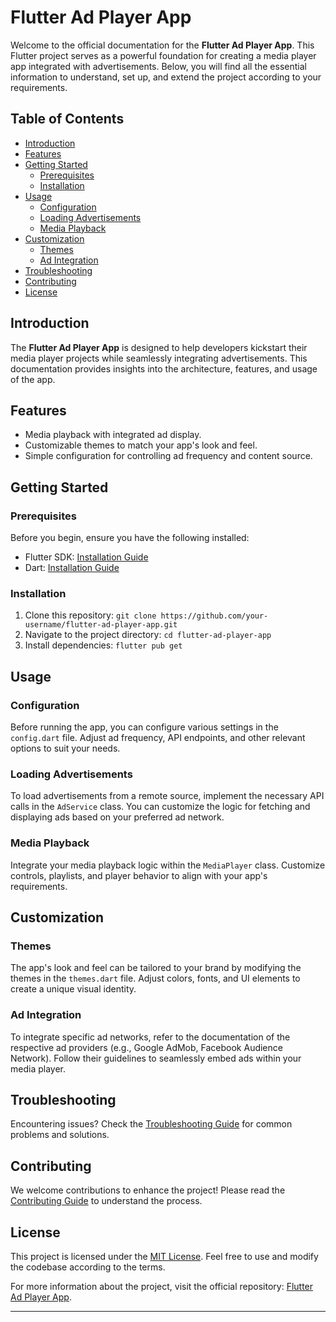 # Flutter Ad Player App

Welcome to the official documentation for the **Flutter Ad Player App**. This Flutter project serves as a powerful foundation for creating a media player app integrated with advertisements. Below, you will find all the essential information to understand, set up, and extend the project according to your requirements.

## Table of Contents

- [Introduction](#introduction)
- [Features](#features)
- [Getting Started](#getting-started)
  - [Prerequisites](#prerequisites)
  - [Installation](#installation)
- [Usage](#usage)
  - [Configuration](#configuration)
  - [Loading Advertisements](#loading-advertisements)
  - [Media Playback](#media-playback)
- [Customization](#customization)
  - [Themes](#themes)
  - [Ad Integration](#ad-integration)
- [Troubleshooting](#troubleshooting)
- [Contributing](#contributing)
- [License](#license)

## Introduction

The **Flutter Ad Player App** is designed to help developers kickstart their media player projects while seamlessly integrating advertisements. This documentation provides insights into the architecture, features, and usage of the app.

## Features

- Media playback with integrated ad display.
- Customizable themes to match your app's look and feel.
- Simple configuration for controlling ad frequency and content source.

## Getting Started

### Prerequisites

Before you begin, ensure you have the following installed:

- Flutter SDK: [Installation Guide](https://flutter.dev/docs/get-started/install)
- Dart: [Installation Guide](https://dart.dev/get-dart)

### Installation

1. Clone this repository: `git clone https://github.com/your-username/flutter-ad-player-app.git`
2. Navigate to the project directory: `cd flutter-ad-player-app`
3. Install dependencies: `flutter pub get`

## Usage

### Configuration

Before running the app, you can configure various settings in the `config.dart` file. Adjust ad frequency, API endpoints, and other relevant options to suit your needs.

### Loading Advertisements

To load advertisements from a remote source, implement the necessary API calls in the `AdService` class. You can customize the logic for fetching and displaying ads based on your preferred ad network.

### Media Playback

Integrate your media playback logic within the `MediaPlayer` class. Customize controls, playlists, and player behavior to align with your app's requirements.

## Customization

### Themes

The app's look and feel can be tailored to your brand by modifying the themes in the `themes.dart` file. Adjust colors, fonts, and UI elements to create a unique visual identity.

### Ad Integration

To integrate specific ad networks, refer to the documentation of the respective ad providers (e.g., Google AdMob, Facebook Audience Network). Follow their guidelines to seamlessly embed ads within your media player.

## Troubleshooting

Encountering issues? Check the [Troubleshooting Guide](troubleshooting.md) for common problems and solutions.

## Contributing

We welcome contributions to enhance the project! Please read the [Contributing Guide](contributing.md) to understand the process.

## License

This project is licensed under the [MIT License](LICENSE). Feel free to use and modify the codebase according to the terms.

For more information about the project, visit the official repository: [Flutter Ad Player App](https://github.com/your-username/flutter-ad-player-app).

---

